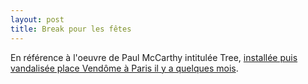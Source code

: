 ```yaml
---
layout: post
title: Break pour les fêtes
---
```

En référence à l'oeuvre de Paul McCarthy intitulée Tree, [installée puis
vandalisée place Vendôme à Paris il y a quelques mois](http://www.dailymotion.com/video/x28a7kc_timelapse-tree-de-mc-carthy_news).
